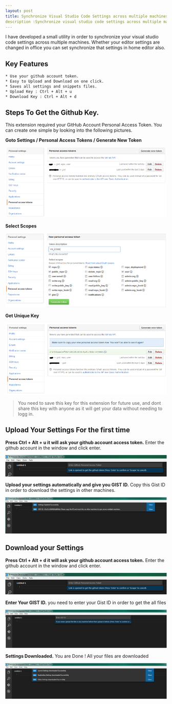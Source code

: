 ```yaml
---
layout: post
title: Synchronize Visual Studio Code Settings across multiple machines.
description :Synchronize visual studio code settings across multiple machines using your github account. 
---
```


I have developed a small utility in order to synchronize your visual studio code settings across multiple machines. Whether your editor settings are changed in office you can set synchronize that settings in home editor also.

## Key Features
	* Use your github account token.
	* Easy to Upload and Download on one click.
	* Saves all settings and snippets files.
	* Upload Key : Ctrl + Alt + u
	* Download Key : Ctrl + Alt + d
	  
	
## Steps To Get the Github Key.

This extension required your GitHub Account Personal Access Token. You can create one simple by looking into the following pictures.

<strong>Goto Settings / Personal Access Tokens / Generate New Token</strong>

![Goto Settings / Personal Access Tokens](/img/github1.PNG)

<strong>Select Scopes</strong>

![Select Scopes](/img/github2.PNG)

<strong>Get Unique Key</strong>

![Get Unique Key](/img/github3.PNG)

<blockquote>
<p>
You need to save this key for this extension for future use, and dont share this key with anyone as it will get your data without needing to logg in.
</p>
</blockquote>


## Upload Your Settings For the first time


<strong>Press Ctrl + Alt + u it will ask your github account access token.</strong>
Enter the github account in the window and click enter.

![github account access token](/img/upload1.PNG)

<strong>Upload your settings automatically and give you GIST ID.</strong>
Copy this Gist ID in order to download the settings in other machines.

![uploaded automatically](/img/upload2.PNG)


## Download your Settings


<strong>Press Ctrl + Alt + d it will ask your github account access token.</strong>
Enter the github account in the window and click enter.

![github account access token](/img/upload1.PNG)


<strong>Enter Your GIST ID.</strong>
you need to enter your Gist ID in order to get the all files

![Enter Your GIST ID](/img/download2.PNG)

<strong>Settings Downloaded.</strong>
You are Done ! All your files are downloaded

![Enter Your GIST ID](/img/download3.PNG)





